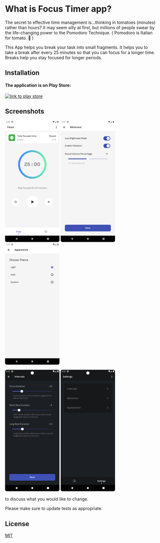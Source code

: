 
# What is Focus Timer app?

The secret to effective time management is...thinking in tomatoes (minutes) rather than hours? It may seem silly at first, but millions of people swear by the life-changing power to the Pomodoro Technique. ( Pomodoro is Italian for tomato. 🍅 )

This App helps you break your task into small fragments. It helps you to take a break after every 25 minutes so that you can focus for a longer time. Breaks help you stay focused for longer periods.

## Installation


#### The application is on Play Store:

[![link to play store](https://play.google.com/intl/en_us/badges/static/images/badges/en_badge_web_generic.png)](https://play.google.com/store/apps/details?id=com.mmstq.pomo.pomodoro)




## Screenshots

<p align="left">
  <img src="screenshots/ss5.png" width="180">
  <img src="screenshots/ss4.png" width="180">
  <img src="screenshots/ss3.png" width="180">
</p>

<p align="left">
  <img src="screenshots/ss2.png" width="180">
  <img src="screenshots/ss1.png" width="180">
</p>

to discuss what you would like to change.

Please make sure to update tests as appropriate.

## License

[MIT](https://choosealicense.com/licenses/mit/)

